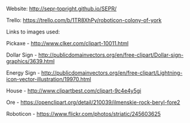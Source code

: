 Website: http://sepr-topright.github.io/SEPR/

Trello: https://trello.com/b/1TR8XhPy/roboticon-colony-of-york

Links to images used:

Pickaxe - http://www.clker.com/clipart-10011.html

Dollar Sign - http://publicdomainvectors.org/en/free-clipart/Dollar-sign-graphics/3639.html

Energy Sign - http://publicdomainvectors.org/en/free-clipart/Lightning-icon-vector-illustration/19970.html

House - http://www.clipartbest.com/clipart-9c4e4y5gi

Ore - https://openclipart.org/detail/210039/ilmenskie-rock-beryl-fore2

Roboticon - https://www.flickr.com/photos/striatic/245603625
